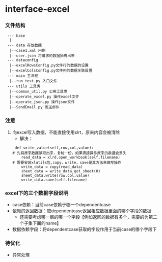# interface-excel
### 文件结构
```
 --- base
  |
 --- data 存放数据
  |--case1.xml 用例
  |--user.json 将请求的数据抽离出来
 --- dataconfig
  |--excelRowsConfig.py文件行的数据的设置
  |--excelColsConfig.py文件列的数据关联设置
 --- main 主流程
  |--run_test.py 入口文件
 --- utils 工具类
  |--common_util.py 公用工具类
  |--operate_excel.py 操作excel文件
  |--operate_json.py 操作json文件
  |--SendEmail.py 发送邮件
```
### 注意
1. 向excel写入数据，不能直接使用xlrt，原来内容会被清除
   * 解决：
    ```
     def write_value(self,row,col,value):
    # 先将原来数据读取出来，复制一份，如果直接操作原来的数据会丢失
	    read_data = xlrd.open_workbook(self.filename)
    # 需要安装xlutils包,copy，write，save是其方法来做写操作
	    write_data = copy(read_data)
	    sheet_data = write_data.get_sheet(0)
	    sheet_data.write(row,col,value)
	    write_data.save(self.filename)
    ```

### excel下的三个数据字段说明
 * case依赖：当前case依赖于哪一个dependentcase
 * 依赖的返回数据：取dependentcase返回相应数据里面的哪个字段的数据
   * 还需要考虑哪一层的哪一个字段【例如返回的数据有多个，需要的为第二个子集下面的name】
 * 数据依赖字段：将dependentcase获取的字段作用于当前case的哪个字段下
 
### 待优化
 * 异常处理
